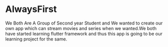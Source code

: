 # AlwaysFirst

We Both Are A Group of Second year Student and We wanted to create our own app which can stream movies and series when we wanted.We both have started learning flutter framework and thus this app is going to be our learning project for the same.
